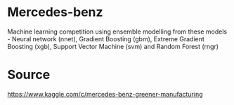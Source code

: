 # Mercedes-benz
Machine learning competition using ensemble modelling from these models - Neural network (nnet), Gradient Boosting (gbm), Extreme Gradient Boosting (xgb), Support Vector Machine (svm) and Random Forest (rngr)
# Source
https://www.kaggle.com/c/mercedes-benz-greener-manufacturing
